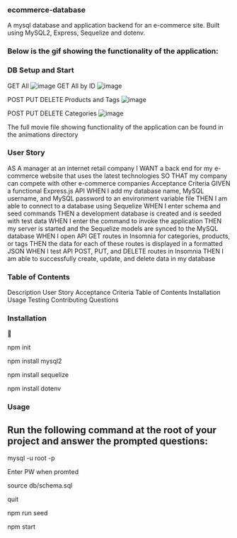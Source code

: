 ### ecommerce-database

 A mysql database and application backend for an e-commerce site. Built using MySQL2, Express, Sequelize and dotenv.

### Below is the gif showing the functionality of the application:

### DB Setup and Start

GET All
![image](https://user-images.githubusercontent.com/76706062/116801559-1d3b9000-aad9-11eb-87ee-69c59f758268.png)
GET All by ID
![image](https://user-images.githubusercontent.com/76706062/116801553-1745af00-aad9-11eb-9b94-da122ea2b9ce.png)

POST PUT DELETE Products and Tags
![image](https://user-images.githubusercontent.com/76706062/116801545-06953900-aad9-11eb-8046-b5d69c846347.png)

POST PUT DELETE Categories
![image](https://user-images.githubusercontent.com/76706062/116801548-0e54dd80-aad9-11eb-8ae7-e41485d471a9.png)

The full movie file showing functionality of the application can be found in the animations directory

### User Story
AS A manager at an internet retail company
I WANT a back end for my e-commerce website that uses the latest technologies
SO THAT my company can compete with other e-commerce companies
Acceptance Criteria
GIVEN a functional Express.js API
WHEN I add my database name, MySQL username, and MySQL password to an environment variable file
THEN I am able to connect to a database using Sequelize
WHEN I enter schema and seed commands
THEN a development database is created and is seeded with test data
WHEN I enter the command to invoke the application
THEN my server is started and the Sequelize models are synced to the MySQL database
WHEN I open API GET routes in Insomnia for categories, products, or tags
THEN the data for each of these routes is displayed in a formatted JSON
WHEN I test API POST, PUT, and DELETE routes in Insomnia
THEN I am able to successfully create, update, and delete data in my database

### Table of Contents
Description
User Story
Acceptance Criteria
Table of Contents
Installation
Usage
Testing
Contributing
Questions

### Installation
💾

npm init

npm install mysql2

npm install sequelize

npm install dotenv

### Usage

## Run the following command at the root of your project and answer the prompted questions:

mysql -u root -p

Enter PW when promted

source db/schema.sql

quit

npm run seed

npm start


